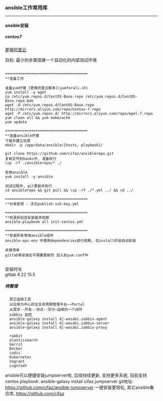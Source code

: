 ### ansible工作常用库
- - -

#### ansible安装
##### centos7

[更换阿里云](https://www.5yun.org/13450.html)

目标: 最少的步骤搭建一个自动化的内部测试环境

```

======================================
**准备工作 

准备yum环境 [更换阿里云脚本](yumforali.sh)
yum install -y wget
cp /etc/yum.repos.d/CentOS-Base.repo /etc/yum.repos.d/CentOS-Base.repo.bak
wget -O /etc/yum.repos.d/CentOS-Base.repo http://mirrors.aliyun.com/repo/Centos-7.repo 
wget -P /etc/yum.repos.d/ http://mirrors.aliyun.com/repo/epel-7.repo 
yum clean all && yum makecache
yum update
  
======================================
**准备ansible环境
下载并建立目录
mkdir -p /app/data/ansible/{hosts, playbook}/
   
git clone https://github.com/cifaz/ansiblerepo.git
复制文件到books中, 准备执行
\cp -rf ./ansiblerepo/* ./
  
安装ansible
yum install -y ansible
  
测试过程中, git更新并执行
cd ansiblerepo && git pull && \cp -rf ./*.yml ../ && cd ../
  
======================================
**分发密钥 - 详见publish-ssh-key.yml
  
======================================
**目录规划及安装基本依赖
ansible-playbook all init-centos.yml
  
======================================
**安装所有常用ansible组件
ansible-ops-env 中使用dependencies进行依赖, 在install时会自动安装
   
未做清单
gitlab等安装后不需要更新的 加入到yum.conf中


```

  
  安装时长  
  gitlab 6.22 15.5
  

##### 待整理
```
  其它运维工具
  以应用为中心的全生命周期管理平台——Portal
  从需求--开发--测试--交付—运维的一个闭环
  zabbix 监控 
  ansible-galaxy install dj-wasabi.zabbix-agent 
  ansible-galaxy install dj-wasabi.zabbix-server
  ansible-galaxy install dj-wasabi.zabbix-proxy
  
  rabbit
  elasticsearch
  Gerrit
  Docker
  codis
  Kubernetes
  Vagrant
  Logstash
```

ansible可以便捷安装jumpserver啦, 后续持续更新, 支持更多系统, 目前支持centos
playbook: ansible-galaxy install cifaz.jumpserver
git地址: https://github.com/cifaz/ansible-jumpserver
一键安装更轻松, 其它ansible集合库, https://github.com/cifaz
